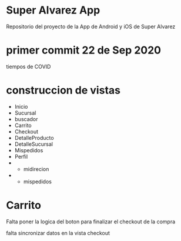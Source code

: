 # Super Alvarez App
Repositorio del proyecto de la App de Android y iOS  de Super Alvarez


# primer commit 22 de Sep 2020 
tiempos de COVID 


# construccion de vistas
- Inicio
- Sucursal
- buscador
- Carrito
- Checkout
- DetalleProducto
- DetalleSucursal
- Mispedidos
- Perfil
- - midirecion
- - mispedidos 


# Carrito

Falta poner la logica del  boton para finalizar el checkout de la compra 


falta sincronizar datos en la vista checkout
